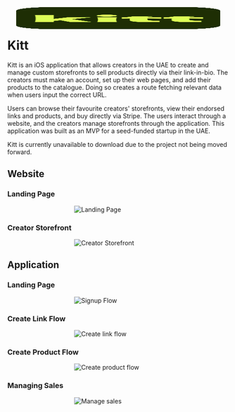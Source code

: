 <h1 style="display: flex; flex-direction: column;">
    <img align="center" height="50" src="Kitt/Assets.xcassets/AppIcon.appiconset/appstore.png" style="margin:20px;">
     Kitt
</h1>

Kitt is an iOS application that allows creators in the UAE to create and manage custom storefronts to sell products directly via their link-in-bio. The creators must make an account, set up their web pages, and add their products to the catalogue. Doing so creates a route fetching relevant data when users input the correct URL.

Users can browse their favourite creators' storefronts, view their endorsed links and products, and buy directly via Stripe. The users interact through a website, and the creators manage storefronts through the application. This application was built as an MVP for a seed-funded startup in the UAE.

Kitt is currently unavailable to download due to the project not being moved forward.

## Website
### Landing Page
<div style="display: flex; flex-direction: column; align-items: center;">
  <img src="https://github.com/aym183/Kitt/assets/63648492/79e82f89-1a11-4133-81c7-a3fc0c631a50" width="200" alt="Landing Page">
</div>

### Creator Storefront
<div style="display: flex; flex-direction: column; align-items: center;">
  <img src="https://github.com/aym183/Kitt/assets/63648492/1dcdee8a-9565-448a-a22e-4fb5432a2b90" width="200" alt="Creator Storefront">
</div>

## Application
### Landing Page
<div style="display: flex; flex-direction: column; align-items: center;">
  <img src="https://github.com/aym183/Kitt/assets/63648492/00156bc9-f9b0-4c71-bc1b-bc50c02fc0f0" width="200" alt="Signup Flow">
</div>

### Create Link Flow
<div style="display: flex; flex-direction: column; align-items: center;">
  <img src="https://github.com/aym183/Kitt/assets/63648492/864aa119-f2af-42e8-9ce6-965c3d5cae0a" width="200" alt="Create link flow">
</div>

### Create Product Flow
<div style="display: flex; flex-direction: column; align-items: center;">
  <img src="https://github.com/aym183/Kitt/assets/63648492/a36aadd9-ca59-4c0b-bc35-3e53258365dc" width="200" alt="Create product flow">
</div>

### Managing Sales
<div style="display: flex; flex-direction: column; align-items: center;">
  <img src="https://github.com/aym183/Kitt/assets/63648492/ec24f3d9-04cb-4206-9ee7-0db3a275bbbf" width="200" alt="Manage sales">
</div>
